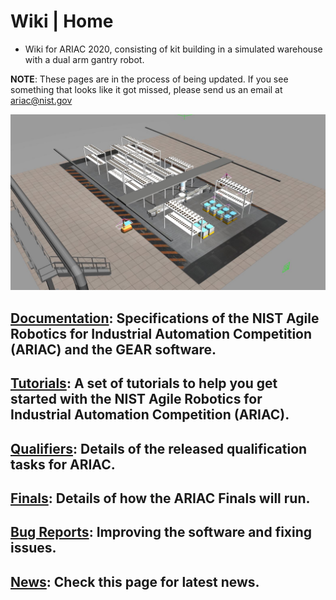 # Wiki | Home
* Wiki for ARIAC 2020, consisting of kit building in a simulated warehouse with a dual arm gantry robot.

**NOTE**: These pages are in the process of being updated. If you see something that looks like it got missed, please send us an email at ariac@nist.gov

<!---<img src="wiki/figures/ariac2020_1.jpg" alt="alt text" width="600" class="center">-->
<img src="wiki/figures/ariac2020_2.jpg" alt="alt text" width="900" class="center">

<!---<img src="wiki/figures/ariac2020_3.jpg" alt="alt text" width="600" class="center">-->

## [Documentation](wiki/documentation.md): Specifications of the NIST Agile Robotics for Industrial Automation Competition (ARIAC) and the GEAR software.
## [Tutorials](wiki/tutorials.md): A set of tutorials to help you get started with the NIST Agile Robotics for Industrial Automation Competition (ARIAC).
## [Qualifiers](wiki/qualifier.md): Details of the released qualification tasks for ARIAC.
## [Finals](wiki/finals.md): Details of how the ARIAC Finals will run.
## [Bug Reports](wiki/bug_report.md): Improving the software and fixing issues.
## [News](wiki/updates.md): Check this page for latest news.
